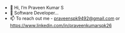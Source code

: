 - 👋 Hi, I’m Praveen Kumar S 
- 👀 Software Developer...
- 📫 To reach out me - praveenspk9492@gmail.com or https://www.linkedin.com/in/praveenkumarspk26 


<!---
Praveen-SPK/Praveen-SPK is a ✨ special ✨ repository because its `README.md` (this file) appears on your GitHub profile.
You can click the Preview link to take a look at your changes.
--->
